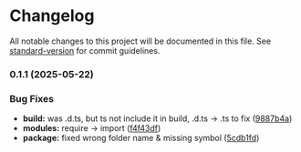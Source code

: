 # Changelog

All notable changes to this project will be documented in this file. See [standard-version](https://github.com/conventional-changelog/standard-version) for commit guidelines.

### 0.1.1 (2025-05-22)


### Bug Fixes

* **build:** was .d.ts, but ts not include it in build, .d.ts -> .ts to fix ([9887b4a](https://github.com/fegorka/fequester/commit/9887b4a5809f20a14fd9db44fa50905ffed433b5))
* **modules:** require -> import ([f4f43df](https://github.com/fegorka/fequester/commit/f4f43df76c85210cf6d8642a5a17288c3a2b0939))
* **package:** fixed wrong folder name & missing symbol ([5cdb1fd](https://github.com/fegorka/fequester/commit/5cdb1fda6847b83bf52c6e15926c04d69c81348c))
